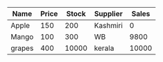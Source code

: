 | Name  | Price  |  Stock |  Supplier | Sales  |
|---|---|---|---|---|
| Apple  | 150  | 200  |  Kashmiri |  0 |
| Mango   | 100  |  300 | WB  |  9800 |
|   grapes|   400|   10000|   kerala|  10000 |
